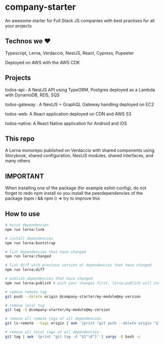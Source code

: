 # company-starter
An awesome starter for Full Stack JS companies with best practises for all your projects

## Technos we ❤️

Typescript, Lerna, Verdaccio, NestJS, React, Cypress, Pupeeter

Deployed on AWS with the AWS CDK

## Projects 

todos-api : A NestJS API using TypeORM, Postgres deployed as a Lambda with DynamoDB, RDS, SQS

todos-gateway : A NestJS + GraphQL Gateway handling deployed on EC2

todos-web: A React application deployed on CDN and AWS S3

todos-native: A React Native application for Android and iOS

## This repo

A Lerna monorepo published on Verdaccio with shared components using Storybook, shared configuration, NestJS modules, shared interfaces, and many others

## IMPORTANT

When installing one of the package (for example eslint-config), do not forget to redo npm install so you install the peerdependencies of the package (npm i && npm i) => try to improve this 

## How to use

```bash
# hoist dependencies
npm run lerna:link

# install dependencies
npm run lerna:bootstrap

# list dependencies that have changed
npm run lerna:changed

# list diff with previous version of dependencies that have changed
npm run lerna:diff

# publish dependencies that have changed 
npm run lerna:publish # push your changes first, lerna:publish will increase version + push

# remove remote tag
git push --delete origin @company-starter/my-module@my-version

# remove local tag
git tag -d @company-starter/my-module@my-version

# remove all remote tags of all dependencies
git ls-remote --tags origin | awk '{print "git push --delete origin "$1"\0"}' | xargs -0 bash -c

# remove all local tags of all dependencies
git tag | awk '{print "git tag -d "$1"\0"}' | xargs -0 bash -c
```
